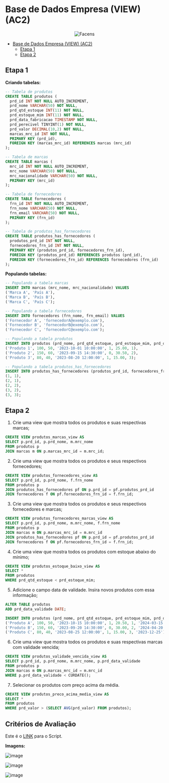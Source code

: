 # Base de Dados Empresa (VIEW) (AC2)

<div align="center">
	
![Facens](https://mlogu6g7z5ex.i.optimole.com/cb:RF8R~518a6/w:500/h:159/q:90/ig:avif/https://facens.br/wp-content/uploads/2021/03/logo-f-b.png)

</div>

- [Base de Dados Empresa (VIEW) (AC2)](#base-de-dados-empresa-view-ac2)
  - [Etapa 1](#etapa-1)
  - [Etapa 2](#etapa-2)

## Etapa 1

**Criando tabelas:**

```SQL
-- Tabela de produtos
CREATE TABLE produtos (
  prd_id INT NOT NULL AUTO_INCREMENT,
  prd_nome VARCHAR(50) NOT NULL,
  prd_qtd_estoque INT(11) NOT NULL,
  prd_estoque_mim INT(11) NOT NULL,
  prd_data_fabricacao TIMESTAMP NOT NULL,
  prd_perecivel TINYINT(1) NOT NULL,
  prd_valor DECIMAL(10,2) NOT NULL,
  marcas_mrc_id INT NOT NULL,
  PRIMARY KEY (prd_id),
  FOREIGN KEY (marcas_mrc_id) REFERENCES marcas (mrc_id)
);

-- Tabela de marcas
CREATE TABLE marcas (
  mrc_id INT NOT NULL AUTO_INCREMENT,
  mrc_nome VARCHAR(50) NOT NULL,
  mrc_nacionalidade VARCHAR(50) NOT NULL,
  PRIMARY KEY (mrc_id)
);

-- Tabela de fornecedores
CREATE TABLE fornecedores (
  frn_id INT NOT NULL AUTO_INCREMENT,
  frn_nome VARCHAR(50) NOT NULL,
  frn_email VARCHAR(50) NOT NULL,
  PRIMARY KEY (frn_id)
);

-- Tabela de produtos_has_fornecedores
CREATE TABLE produtos_has_fornecedores (
  produtos_prd_id INT NOT NULL,
  fornecedores_frn_id INT NOT NULL,
  PRIMARY KEY (produtos_prd_id, fornecedores_frn_id),
  FOREIGN KEY (produtos_prd_id) REFERENCES produtos (prd_id),
  FOREIGN KEY (fornecedores_frn_id) REFERENCES fornecedores (frn_id)
);

```

**Populando tabelas:**

```SQL
-- Populando a tabela marcas
INSERT INTO marcas (mrc_nome, mrc_nacionalidade) VALUES
('Marca A', 'País A'),
('Marca B', 'País B'),
('Marca C', 'País C');

-- Populando a tabela fornecedores
INSERT INTO fornecedores (frn_nome, frn_email) VALUES
('Fornecedor A', 'fornecedorA@exemplo.com'),
('Fornecedor B', 'fornecedorB@exemplo.com'),
('Fornecedor C', 'fornecedorC@exemplo.com');

-- Populando a tabela produtos
INSERT INTO produtos (prd_nome, prd_qtd_estoque, prd_estoque_mim, prd_data_fabricacao, prd_perecivel, prd_valor, marcas_mrc_id) VALUES
('Produto 1', 100, 50, '2023-10-01 10:00:00', 1, 25.00, 1),
('Produto 2', 150, 60, '2023-09-15 14:30:00', 0, 30.50, 2),
('Produto 3', 80, 40, '2023-08-20 12:00:00', 1, 15.00, 3);

-- Populando a tabela produtos_has_fornecedores
INSERT INTO produtos_has_fornecedores (produtos_prd_id, fornecedores_frn_id) VALUES
(1, 1),
(2, 1),
(2, 2),
(3, 2),
(3, 3);
```

## Etapa 2

1. Crie uma view que mostra todos os produtos e suas respectivas marcas;

```SQL
CREATE VIEW produtos_marcas_view AS
SELECT p.prd_id, p.prd_nome, m.mrc_nome
FROM produtos p
JOIN marcas m ON p.marcas_mrc_id = m.mrc_id;
```

2. Crie uma view que mostra todos os produtos e seus respectivos fornecedores;

```SQL
CREATE VIEW produtos_fornecedores_view AS
SELECT p.prd_id, p.prd_nome, f.frn_nome
FROM produtos p
JOIN produtos_has_fornecedores pf ON p.prd_id = pf.produtos_prd_id
JOIN fornecedores f ON pf.fornecedores_frn_id = f.frn_id;
```

3. Crie uma view que mostra todos os produtos e seus respectivos fornecedores e marcas;

```SQL
CREATE VIEW produtos_fornecedores_marcas_view AS
SELECT p.prd_id, p.prd_nome, m.mrc_nome, f.frn_nome
FROM produtos p
JOIN marcas m ON p.marcas_mrc_id = m.mrc_id
JOIN produtos_has_fornecedores pf ON p.prd_id = pf.produtos_prd_id
JOIN fornecedores f ON pf.fornecedores_frn_id = f.frn_id;
```

4. Crie uma view que mostra todos os produtos com estoque abaixo do mínimo;

```SQL
CREATE VIEW produtos_estoque_baixo_view AS
SELECT *
FROM produtos
WHERE prd_qtd_estoque < prd_estoque_mim;
```

5. Adicione o campo data de validade. Insira novos produtos com essa informação;

```SQL
ALTER TABLE produtos
ADD prd_data_validade DATE;

INSERT INTO produtos (prd_nome, prd_qtd_estoque, prd_estoque_mim, prd_data_fabricacao, prd_perecivel, prd_valor, marcas_mrc_id, prd_data_validade) VALUES
('Produto A', 100, 50, '2023-10-15 10:00:00', 1, 20.50, 1, '2024-03-15'),
('Produto B', 150, 60, '2023-09-20 14:30:00', 0, 30.00, 2, '2024-04-20'),
('Produto C', 80, 40, '2023-08-25 12:00:00', 1, 15.00, 3, '2023-12-25');
```

6. Crie uma view que mostra todos os produtos e suas respectivas marcas com validade vencida;

```SQL
CREATE VIEW produtos_validade_vencida_view AS
SELECT p.prd_id, p.prd_nome, m.mrc_nome, p.prd_data_validade
FROM produtos p
JOIN marcas m ON p.marcas_mrc_id = m.mrc_id
WHERE p.prd_data_validade < CURDATE();
```

7. Selecionar os produtos com preço acima da média.

```SQL
CREATE VIEW produtos_preco_acima_media_view AS
SELECT *
FROM produtos
WHERE prd_valor > (SELECT AVG(prd_valor) FROM produtos);
```

## Critérios de Avaliação

Este é o [LINK](https://github.com/WilliamVSan/Facens/blob/main/Banco%20de%20Dados/AC2/Tema%20Base%20de%20Dados%20Empresa%20(VIEW)/script_view_empresa.sql) para o Script.

**Imagens:**

![image](https://github.com/WilliamVSan/Facens/assets/86013044/3117c0d4-307f-47fc-afdf-60cc3890430e)

![image](https://github.com/WilliamVSan/Facens/assets/86013044/d69caa50-263f-4fc8-b9ea-54fa92d38034)

![image](https://github.com/WilliamVSan/Facens/assets/86013044/76d95411-b097-4e93-913a-38aa548f9740)
